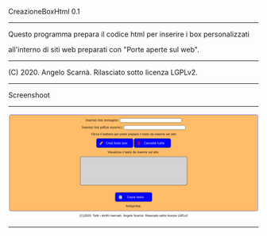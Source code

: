 CreazioneBoxHtml 0.1

------------------------------------------------------------------------
Questo programma prepara il codice html per inserire i box personalizzati

all'interno di siti web preparati con "Porte aperte sul web".

------------------------------------------------------------------------

(C) 2020. Angelo Scarnà. Rilasciato sotto licenza LGPLv2.

------------------------------------------------------------------------

Screenshoot

------------------------------------------------------------------------
![ScreenShot](https://github.com/kratos83/CreazioneBoxHtml/blob/master/main.png)

------------------------------------------------------------------------
